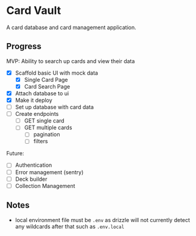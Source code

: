 # Card Vault

A card database and card management application.

## Progress

MVP: Ability to search up cards and view their data

- [x] Scaffold basic UI with mock data
  - [x] Single Card Page
  - [x] Card Search Page
- [x] Attach database to ui
- [x] Make it deploy
- [ ] Set up database with card data
- [ ] Create endpoints
  - [ ] GET single card
  - [ ] GET multiple cards
    - [ ] pagination
    - [ ] filters

Future:

- [ ] Authentication
- [ ] Error management (sentry)
- [ ] Deck builder
- [ ] Collection Management

## Notes

- local environment file must be `.env` as drizzle will not currently detect any wildcards after that such as `.env.local`
